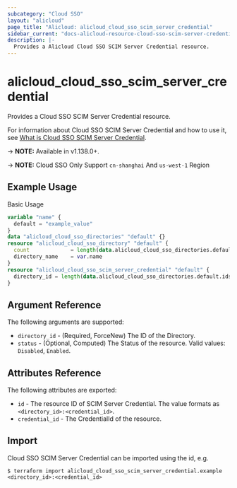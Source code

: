 ```yaml
---
subcategory: "Cloud SSO"
layout: "alicloud"
page_title: "Alicloud: alicloud_cloud_sso_scim_server_credential"
sidebar_current: "docs-alicloud-resource-cloud-sso-scim-server-credential"
description: |-
  Provides a Alicloud Cloud SSO SCIM Server Credential resource.
---
```


# alicloud\_cloud\_sso\_scim\_server\_credential

Provides a Cloud SSO SCIM Server Credential resource.

For information about Cloud SSO SCIM Server Credential and how to use it, see [What is Cloud SSO SCIM Server Credential](https://www.alibabacloud.com/help/doc-detail/264937.html).

-> **NOTE:** Available in v1.138.0+.

-> **NOTE:** Cloud SSO Only Support `cn-shanghai` And `us-west-1` Region


## Example Usage

Basic Usage

```terraform
variable "name" {
  default = "example_value"
}
data "alicloud_cloud_sso_directories" "default" {}
resource "alicloud_cloud_sso_directory" "default" {
  count             = length(data.alicloud_cloud_sso_directories.default.ids) > 0 ? 0 : 1
  directory_name    = var.name
}
resource "alicloud_cloud_sso_scim_server_credential" "default" {
  directory_id = length(data.alicloud_cloud_sso_directories.default.ids) > 0 ? data.alicloud_cloud_sso_directories.default.ids[0] : concat(alicloud_cloud_sso_directory.default.*.id, [""])[0]
}

```

## Argument Reference

The following arguments are supported:

* `directory_id` - (Required, ForceNew) The ID of the Directory.
* `status` - (Optional, Computed) The Status of the resource. Valid values: `Disabled`, `Enabled`.

## Attributes Reference

The following attributes are exported:

* `id` - The resource ID of SCIM Server Credential. The value formats as `<directory_id>:<credential_id>`.
* `credential_id` - The CredentialId of the resource.

## Import

Cloud SSO SCIM Server Credential can be imported using the id, e.g.

```
$ terraform import alicloud_cloud_sso_scim_server_credential.example <directory_id>:<credential_id>
```